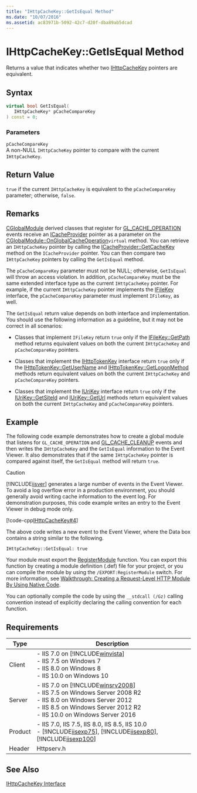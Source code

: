 ```yaml
---
title: "IHttpCacheKey::GetIsEqual Method"
ms.date: "10/07/2016"
ms.assetid: ac83971b-5092-42c7-d20f-dba89ab5dcad
---
```

# IHttpCacheKey::GetIsEqual Method
Returns a value that indicates whether two [IHttpCacheKey](../../web-development-reference/native-code-api-reference/ihttpcachekey-interface.md) pointers are equivalent.  
  
## Syntax  
  
```cpp  
virtual bool GetIsEqual(  
   IHttpCacheKey* pCacheCompareKey  
) const = 0;  
```  
  
### Parameters  
 `pCacheCompareKey`  
 A non-NULL `IHttpCacheKey` pointer to compare with the current `IHttpCacheKey`.  
  
## Return Value  
 `true` if the current `IHttpCacheKey` is equivalent to the `pCacheCompareKey` parameter; otherwise, `false`.  
  
## Remarks  
 [CGlobalModule](../../web-development-reference/native-code-api-reference/cglobalmodule-class.md) derived classes that register for [GL_CACHE_OPERATION](../../web-development-reference/native-code-api-reference/request-processing-constants.md) events receive an [ICacheProvider](../../web-development-reference/native-code-api-reference/icacheprovider-interface.md) pointer as a parameter on the [CGlobalModule::OnGlobalCacheOperation](../../web-development-reference/native-code-api-reference/cglobalmodule-onglobalcacheoperation-method.md)`virtual` method. You can retrieve an `IHttpCacheKey` pointer by calling the [ICacheProvider::GetCacheKey](../../web-development-reference/native-code-api-reference/icacheprovider-getcachekey-method.md) method on the `ICacheProvider` pointer. You can then compare two `IHttpCacheKey` pointers by calling the `GetIsEqual` method.  
  
 The `pCacheCompareKey` parameter must not be NULL; otherwise, `GetIsEqual` will throw an access violation. In addition, `pCacheCompareKey` must be the same extended interface type as the current `IHttpCacheKey` pointer. For example, if the current `IHttpCacheKey` pointer implements the [IFileKey](../../web-development-reference/native-code-api-reference/ifilekey-interface.md) interface, the `pCacheCompareKey` parameter must implement `IFileKey`, as well.  
  
 The `GetIsEqual` return value depends on both interface and implementation. You should use the following information as a guideline, but it may not be correct in all scenarios:  
  
-   Classes that implement `IFileKey` return `true` only if the [IFileKey::GetPath](../../web-development-reference/native-code-api-reference/ifilekey-getpath-method.md) method returns equivalent values on both the current `IHttpCacheKey` and `pCacheCompareKey` pointers.  
  
-   Classes that implement the [IHttpTokenKey](../../web-development-reference/native-code-api-reference/ihttptokenkey-interface.md) interface return `true` only if the [IHttpTokenKey::GetUserName](../../web-development-reference/native-code-api-reference/ihttptokenkey-getusername-method.md) and [IHttpTokenKey::GetLogonMethod](../../web-development-reference/native-code-api-reference/ihttptokenkey-getlogonmethod-method.md) methods return equivalent values on both the current `IHttpCacheKey` and `pCacheCompareKey` pointers.  
  
-   Classes that implement the [IUriKey](../../web-development-reference/native-code-api-reference/iurikey-interface.md) interface return `true` only if the [IUriKey::GetSiteId](../../web-development-reference/native-code-api-reference/iurikey-getsiteid-method.md) and [IUriKey::GetUrl](../../web-development-reference/native-code-api-reference/iurikey-geturl-method.md) methods return equivalent values on both the current `IHttpCacheKey` and `pCacheCompareKey` pointers.  
  
## Example  
 The following code example demonstrates how to create a global module that listens for `GL_CACHE_OPERATION` and [GL_CACHE_CLEANUP](../../web-development-reference/native-code-api-reference/request-processing-constants.md) events and then writes the `IHttpCacheKey` and the `GetIsEqual` information to the Event Viewer. It also demonstrates that if the same `IHttpCacheKey` pointer is compared against itself, the `GetIsEqual` method will return `true`.  
  
> [!CAUTION]
>  [!INCLUDE[iisver](../../wmi-provider/includes/iisver-md.md)] generates a large number of events in the Event Viewer. To avoid a log overflow error in a production environment, you should generally avoid writing cache information to the event log. For demonstration purposes, this code example writes an entry to the Event Viewer in debug mode only.  
  
 [!code-cpp[IHttpCacheKey#4](~/samples/snippets/cpp/VS_Snippets_IIS/IIS7/IHttpCacheKey/cpp/GetIsEqual.cpp#4)]  
  
 The above code writes a new event to the Event Viewer, where the Data box contains a string similar to the following.  
  
```  
IHttpCacheKey::GetIsEqual: true  
```  
  
 Your module must export the [RegisterModule](../../web-development-reference/native-code-api-reference/pfn-registermodule-function.md) function. You can export this function by creating a module definition (.def) file for your project, or you can compile the module by using the `/EXPORT:RegisterModule` switch. For more information, see [Walkthrough: Creating a Request-Level HTTP Module By Using Native Code](../../web-development-reference/native-code-development-overview/walkthrough-creating-a-request-level-http-module-by-using-native-code.md).  
  
 You can optionally compile the code by using the `__stdcall (/Gz)` calling convention instead of explicitly declaring the calling convention for each function.  
  
## Requirements  
  
|Type|Description|  
|----------|-----------------|  
|Client|-   IIS 7.0 on [!INCLUDE[winvista](../../wmi-provider/includes/winvista-md.md)]<br />-   IIS 7.5 on Windows 7<br />-   IIS 8.0 on Windows 8<br />-   IIS 10.0 on Windows 10|  
|Server|-   IIS 7.0 on [!INCLUDE[winsrv2008](../../wmi-provider/includes/winsrv2008-md.md)]<br />-   IIS 7.5 on Windows Server 2008 R2<br />-   IIS 8.0 on Windows Server 2012<br />-   IIS 8.5 on Windows Server 2012 R2<br />-   IIS 10.0 on Windows Server 2016|  
|Product|-   IIS 7.0, IIS 7.5, IIS 8.0, IIS 8.5, IIS 10.0<br />-   [!INCLUDE[iisexp75](../../web-development-reference/native-code-api-reference/includes/iisexp75-md.md)], [!INCLUDE[iisexp80](../../web-development-reference/native-code-api-reference/includes/iisexp80-md.md)], [!INCLUDE[iisexp100](../../web-development-reference/native-code-api-reference/includes/iisexp100-md.md)]|  
|Header|Httpserv.h|  
  
## See Also  
 [IHttpCacheKey Interface](../../web-development-reference/native-code-api-reference/ihttpcachekey-interface.md)